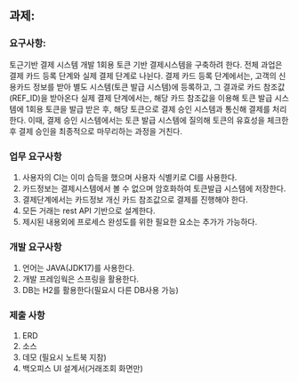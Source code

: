 ## 과제:

### 요구사항:
토근기반 결제 시스템 개발
1회용 토큰 기반 결제시스템을 구축하려 한다.
전체 과업은 결제 카드 등록 단계와 실제 결제 단계로 나뉜다.
결제 카드 등록 단계에서는, 고객의 신용카드 정보를 받아 별도 시스템(토큰 발급 시스템)에 등록하고, 그 결과로 카드 참조값(REF_ID)을 받아온다
실제 결제 단계에서는, 해당 카드 참조값을 이용해 토큰 발급 시스템에 1회용 토큰을 발급 받은 후, 해당 토큰으로 결제 승인 시스템과 통신해 결제를 처리한다.
이때, 결제 승인 시스템에서는 토큰 발급 시스템에 질의해 토큰의 유효성을 체크한 후 결제 승인을 최종적으로 마무리하는 과정을 거친다.

### 업무 요구사항
1. 사용자의 CI는 이미 습득을 했으며 사용자 식별키로 CI를 사용한다.
2. 카드정보는 결제시스템에서 볼 수 없으며 암호화하여 토큰발급 시스템에 저장한다.
3. 결제단계에서는 카드정보 개신 카드 참조값으로 결제를 진행해야 한다.
4. 모든 거래는 rest API 기반으로 설계한다.
5. 제시된 내용외에 프로세스 완성도를 위한 필요한 요소는 추가가 가능하다.
### 개발 요구사항
1. 언어는 JAVA(JDK17)를 사용한다.
2. 개발 프레임웍은 스프링을 활용한다.
3. DB는 H2를 활용한다(필요시 다른 DB사용 가능)
### 제출 사항
1. ERD
2. 소스
3. 데모 (필요시 노트북 지참)
4. 백오피스 UI 설계서(거래조회 화면만)

